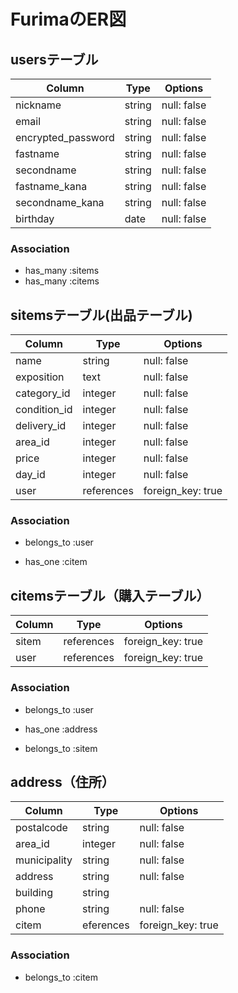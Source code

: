 # FurimaのER図

## usersテーブル
| Column             | Type   | Options     |
| -------------------| ------ | ----------- |
|nickname            |string  |null: false  |
|email               |string  |null: false  |
|encrypted_password  |string  |null: false  |
|fastname            |string  |null: false  |
|secondname          |string  |null: false  |
|fastname_kana       |string  |null: false  |
|secondname_kana     |string  |null: false  |
|birthday            |date    |null: false  | 

### Association
* has_many :sitems
* has_many :citems



## sitemsテーブル(出品テーブル)
| Column      | Type       | Options         |
| ----------- | -----------| --------------- |
|name         |string      |null: false      |
|exposition   |text        |null: false      |
|category_id  |integer     |null: false      |
|condition_id |integer     |null: false      |
|delivery_id  |integer     |null: false      |
|area_id      |integer     |null: false      |
|price        |integer     |null: false      |
|day_id       |integer     | null: false     |
|user         |references  |foreign_key: true|

### Association
- belongs_to :user
* has_one    :citem



## citemsテーブル（購入テーブル）
| Column   | Type       | Options         |
| -------- | -----------| --------------- |
|sitem     |references  |foreign_key: true|
|user      |references  |foreign_key: true|

### Association
- belongs_to :user
* has_one    :address
- belongs_to :sitem



## address（住所）
| Column      | Type       | Options         |
| ----------- | -----------| --------------- |
|postalcode   |string      |null: false      |
|area_id      |integer     |null: false      |
|municipality |string      |null: false      |
|address      |string      |null: false      |
|building     |string      |                 |
|phone        |string      |null: false      |
|citem        |eferences   |foreign_key: true|


### Association
- belongs_to :citem